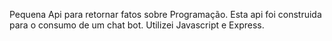 Pequena Api para retornar fatos sobre Programação. Esta api foi construida para o consumo de um chat bot.
Utilizei Javascript e Express.
